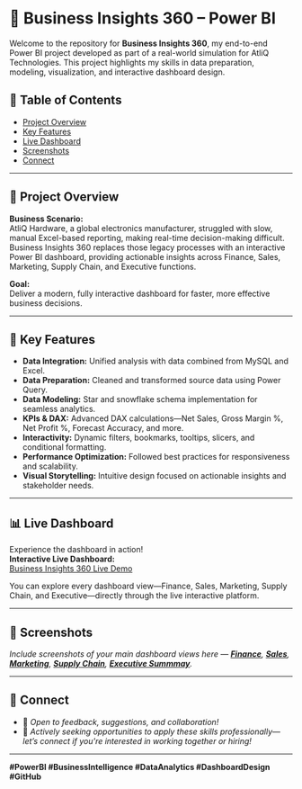 # 🚀 Business Insights 360 – Power BI 

Welcome to the repository for **Business Insights 360**, my end-to-end Power BI project developed as part of a real-world simulation for AtliQ Technologies. This project highlights my skills in data preparation, modeling, visualization, and interactive dashboard design.

## 📂 Table of Contents

- [Project Overview](#project-overview)
- [Key Features](#key-features)
- [Live Dashboard](#live-dashboard)
- [Screenshots](#screenshots)
- [Connect](#connect)

---

## 🏢 Project Overview

**Business Scenario:**  
AtliQ Hardware, a global electronics manufacturer, struggled with slow, manual Excel-based reporting, making real-time decision-making difficult. Business Insights 360 replaces those legacy processes with an interactive Power BI dashboard, providing actionable insights across Finance, Sales, Marketing, Supply Chain, and Executive functions.

**Goal:**  
Deliver a modern, fully interactive dashboard for faster, more effective business decisions.

---

## 🌟 Key Features

- **Data Integration:** Unified analysis with data combined from MySQL and Excel.
- **Data Preparation:** Cleaned and transformed source data using Power Query.
- **Data Modeling:** Star and snowflake schema implementation for seamless analytics.
- **KPIs & DAX:** Advanced DAX calculations—Net Sales, Gross Margin %, Net Profit %, Forecast Accuracy, and more.
- **Interactivity:** Dynamic filters, bookmarks, tooltips, slicers, and conditional formatting.
- **Performance Optimization:** Followed best practices for responsiveness and scalability.
- **Visual Storytelling:** Intuitive design focused on actionable insights and stakeholder needs.

---

## 📊 Live Dashboard

Experience the dashboard in action!  
**Interactive Live Dashboard:**  
[Business Insights 360 Live Demo](https://app.powerbi.com/view?r=eyJrIjoiZTY3NGQ2NDAtZjM3OC00MTg4LWE0ZjEtMDk3ODU1NWFmNDdjIiwidCI6ImM2ZTU0OWIzLTVmNDUtNDAzMi1hYWU5LWQ0MjQ0ZGM1YjJjNCJ9)

You can explore every dashboard view—Finance, Sales, Marketing, Supply Chain, and Executive—directly through the live interactive platform.

---

## 📸 Screenshots

_Include screenshots of your main dashboard views here — **[Finance](https://github.com/addankisrinivas/Business-Insights-360/blob/main/Finance_view.png)**, **[Sales](https://github.com/addankisrinivas/Excel-Sales-Analytics/blob/main/Customer%20Performance%20Report.pdf)**, **[Marketing](https://github.com/addankisrinivas/Excel-Sales-Analytics/blob/main/Customer%20Performance%20Report.pdf)**, **[Supply Chain](https://github.com/addankisrinivas/Excel-Sales-Analytics/blob/main/Customer%20Performance%20Report.pdf)**, **[Executive Summmay](https://github.com/addankisrinivas/Excel-Sales-Analytics/blob/main/Customer%20Performance%20Report.pdf)**._

---

## 🔗 Connect

- 💬 *Open to feedback, suggestions, and collaboration!*
- 👔 *Actively seeking opportunities to apply these skills professionally—let’s connect if you're interested in working together or hiring!*

---

**#PowerBI #BusinessIntelligence #DataAnalytics #DashboardDesign #GitHub**
